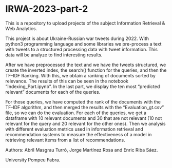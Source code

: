 # IRWA-2023-part-2

This is a repository to upload projects of the subject Information Retrieval & Web Analytics.

This project is about Ukraine-Russian war tweets during 2022. With python3 programming language and some libraries we pre-process a text with tweets to a structured processing data with tweet information. This data will be analyze to find interesting results.

After we have preprocessed the text and we have the tweets structured, we create the inverted index, the search() function for the queries, and then the TF-IDF Ranking. With this, we obtain a ranking of documents sorted by relevance.
The results of this can be seen in the notebook “Indexing_Part.ipynb”. In the last part, we display the ten most “predicted relevant” documents for each of the queries.

For those queries, we have computed the rank of the documents with the TF-IDF algorithm, and then merged the results with the “Evaluation_gt.csv” file, so we can do the evaluation. For each of the queries, we get a dataframe with 10 relevant documents and 30 that are not relevant (10 not relevant for the query and 20 relevant for the other ones). Then we analysis with different evaluation metrics used in information retrieval and recommendation systems to measure the effectiveness of a model in retrieving relevant items from a list of recommendations.

Authors: Abril Masgrau Turró, Jorge Martínez Rosa and Enric Riba Sáez.

University Pompeu Fabra.
